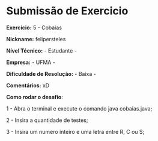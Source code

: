 # Submissão de Exercicio

**Exercicio:** 5 - Cobaias

**Nickname:** felipersteles

**Nível Técnico:** - Estudante -

**Empresa:** - UFMA -

**Dificuldade de Resolução:** - Baixa -

**Comentários:** xD

**Como rodar o desafio**: 

1 - Abra o terminal e execute o comando java cobaias.java;

2 - Insira a quantidade de testes;

3 - Insira um numero inteiro e uma letra entre R, C ou S;